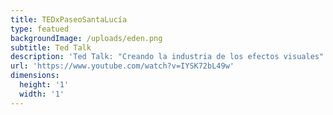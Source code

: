 ```yaml
---
title: TEDxPaseoSantaLucía
type: featued
backgroundImage: /uploads/eden.png
subtitle: Ted Talk
description: 'Ted Talk: "Creando la industria de los efectos visuales"'
url: 'https://www.youtube.com/watch?v=IYSK72bL49w'
dimensions:
  height: '1'
  width: '1'
---
```


